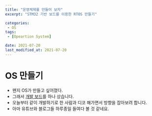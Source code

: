 ```yaml
---
title: "운영체제를 만들어 보자"
excerpt: "STM32 기반 보드를 이용한 RTOS 만들기"

categories:
 - OS
tags:
 - [Opeartion System]

date: 2021-07-20
last_modified_at: 2021-07-20
---
```

# OS 만들기
- 왠지 OS가 만들고 싶어졌다.
- 그래서 [개발 보드](https://www.st.com/en/evaluation-tools/nucleo-f103rb.html)를 하나 샀습니다.
- 오늘부터 같이 개발하기로 한 사람과 디코 해가면서 방향을 잡아보려 합니다.
- 아마 유튜브와 블로그들 하루종일 들여다 볼 것 같네요.

